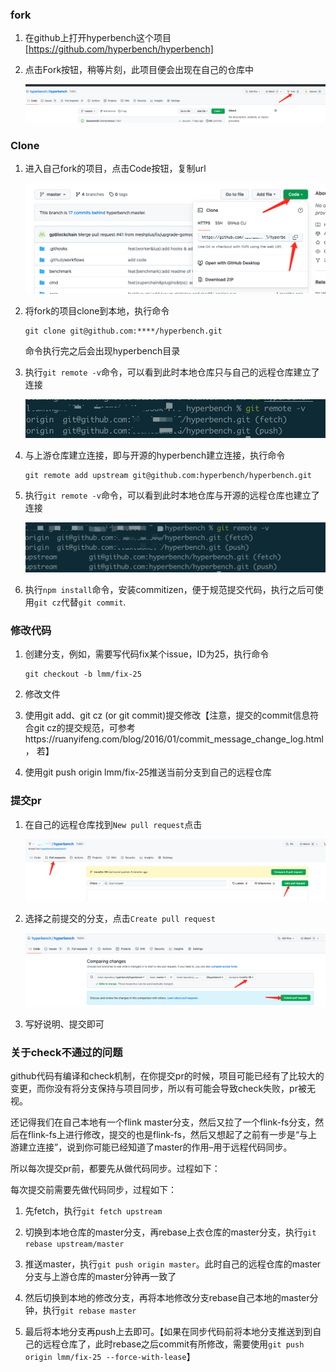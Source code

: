 ### fork

1. 在github上打开hyperbench这个项目[https://github.com/hyperbench/hyperbench]

2. 点击Fork按钮，稍等片刻，此项目便会出现在自己的仓库中

   ![image-20220527163148666](开发规范.assets/image-20220527163148666-3640311.png)

### Clone

1. 进入自己fork的项目，点击Code按钮，复制url

   ![](开发规范.assets/image-20220527164358241-3641040.png)

2. 将fork的项目clone到本地，执行命令

   ```shell
   git clone git@github.com:****/hyperbench.git
   ```

   命令执行完之后会出现hyperbench目录

3. 执行`git remote -v`命令，可以看到此时本地仓库只与自己的远程仓库建立了连接

   ![image-20220527164325764](开发规范.assets/image-20220527164325764-3641007.png)

4. 与上游仓库建立连接，即与开源的hyperbench建立连接，执行命令

   ```shell
   git remote add upstream git@github.com:hyperbench/hyperbench.git
   ```

5. 执行`git remote -v`命令，可以看到此时本地仓库与开源的远程仓库也建立了连接

   ![image-20220527164920348](开发规范.assets/image-20220527164920348-3641361.png)

6. 执行`npm install`命令，安装commitizen，便于规范提交代码，执行之后可使用`git cz`代替`git commit`.

### 修改代码

1. 创建分支，例如，需要写代码fix某个issue，ID为25，执行命令

   ```shell
   git checkout -b lmm/fix-25
   ```

2. 修改文件

3. 使用git add、git cz (or git commit)提交修改【注意，提交的commit信息符合git cz的提交规范，可参考https://ruanyifeng.com/blog/2016/01/commit_message_change_log.html， 若】

4. 使用git push origin lmm/fix-25推送当前分支到自己的远程仓库

### 提交pr

1. 在自己的远程仓库找到`New pull request`点击

   ![image-20220609155857375](开发规范.assets/image-20220609155857375-4761539.png)

2. 选择之前提交的分支，点击`Create pull request`

   ![image-20220609160118661](开发规范.assets/image-20220609160118661-4761680.png)

3. 写好说明、提交即可

### 关于check不通过的问题

github代码有编译和check机制，在你提交pr的时候，项目可能已经有了比较大的变更，而你没有将分支保持与项目同步，所以有可能会导致check失败，pr被无视。

还记得我们在自己本地有一个flink master分支，然后又拉了一个flink-fs分支，然后在flink-fs上进行修改，提交的也是flink-fs，然后又想起了之前有一步是“与上游建立连接”，说到你可能已经知道了master的作用–用于远程代码同步。

所以每次提交pr前，都要先从做代码同步。过程如下：

每次提交前需要先做代码同步，过程如下：

1. 先fetch，执行`git fetch upstream` 

2. 切换到本地仓库的master分支，再rebase上衣仓库的master分支，执行`git rebase upstream/master`

3. 推送master，执行`git push origin master`。此时自己的远程仓库的master分支与上游仓库的master分钟再一致了

4. 然后切换到本地的修改分支，再将本地修改分支rebase自己本地的master分钟，执行`git rebase master`

5. 最后将本地分支再push上去即可。【如果在同步代码前将本地分支推送到到自己的远程仓库了，此时rebase之后commit有所修改，需要使用`git push origin lmm/fix-25 --force-with-lease`】

   